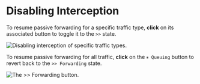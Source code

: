 # Disabling Interception

To resume passive forwarding for a specific traffic type, **click** on its associated button to toggle it to the `>>` state.

<img alt="Disabling interception of specific traffic types." src="/_images/intercept_forwarding_state.png" center>

To resume passive forwarding for all traffic, **click** on the `⏸︎ Queuing` button to revert back to the `>> Forwarding` state.

<img alt="The >> Forwarding button." src="/_images/intercept_forwarding_button.png" center>
